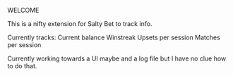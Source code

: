 WELCOME

This is a nifty extension for Salty Bet to track info.

Currently tracks: 
Current balance
Winstreak
Upsets per session
Matches per session

Currently working towards a UI maybe and a log file but I have no clue how to do that.
